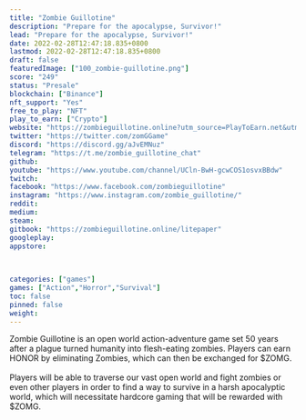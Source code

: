 ```yaml
---
title: "Zombie Guillotine"
description: "Prepare for the apocalypse, Survivor!"
lead: "Prepare for the apocalypse, Survivor!"
date: 2022-02-28T12:47:18.835+0800
lastmod: 2022-02-28T12:47:18.835+0800
draft: false
featuredImage: ["100_zombie-guillotine.png"]
score: "249"
status: "Presale"
blockchain: ["Binance"]
nft_support: "Yes"
free_to_play: "NFT"
play_to_earn: ["Crypto"]
website: "https://zombieguillotine.online?utm_source=PlayToEarn.net&utm_medium=organic&utm_campaign=gamepage"
twitter: "https://twitter.com/zomGGame"
discord: "https://discord.gg/aJvEMNuz"
telegram: "https://t.me/zombie_guillotine_chat"
github: 
youtube: "https://www.youtube.com/channel/UCln-BwH-gcwCOS1osvxBBdw"
twitch: 
facebook: "https://www.facebook.com/zombieguillotine"
instagram: "https://www.instagram.com/zombie_guillotine/"
reddit: 
medium: 
steam: 
gitbook: "https://zombieguillotine.online/litepaper"
googleplay: 
appstore: 

  
    
categories: ["games"]
games: ["Action","Horror","Survival"]
toc: false
pinned: false
weight: 
---
```

Zombie Guillotine is an open world action-adventure game set 50 years after a plague turned humanity into flesh-eating zombies. Players can earn HONOR by eliminating Zombies, which can then be exchanged for $ZOMG.<br> <br> Players will be able to traverse our vast open world and fight zombies or even other players in order to find a way to survive in a harsh apocalyptic world, which will necessitate hardcore gaming that will be rewarded with $ZOMG.
